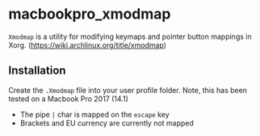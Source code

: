 # macbookpro_xmodmap
`Xmodmap` is a utility for modifying keymaps and pointer button mappings in Xorg. (https://wiki.archlinux.org/title/xmodmap)

## Installation
Create the `.Xmodmap` file into your user profile folder. Note, this has been tested on a Macbook Pro 2017 (14.1)

- The pipe `|` char is mapped on the `escape` key
- Brackets and EU currency are currently not mapped
